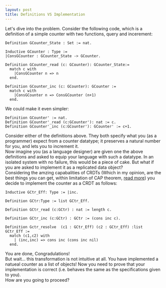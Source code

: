 ```yaml
---
layout: post
title: Definitions VS Implementation
---
```


Let's dive into the problem. Consider the following code, which is a definition of a simple counter with two functions, query and incerement: 


``` coq
Definition GCounter_State : Set := nat.

Inductive GCounter : Type :=
|ConsGCounter : GCounter_State -> GCounter.

Definition GCounter_read (c: GCounter): GCounter_State:=
  match c with
    |ConsGCounter n => n
  end.

Definition GCounter_inc (c: GCounter): GCounter :=
  match c with
    |ConsGCounter n => ConsGCounter (n+1)
  end.
```
We could make it even simpler: 

``` coq
Definition GCounter' := nat.
Definition GCounter'_read (c:GCounter'): nat := c.  
Definition GCounter'_inc (c:GCounter'): GCounter' := c+1.
```
Consider either of the definitions above. They both specify what you (as a programmer) expect from a counter datatype; it preserves a natural number for you, and lets you to increment it.
<br>
Now imagine you (as a language designer) are given one the above definitions and asked to equip your language with such a datatype. In an isolated system with no failure, this would be a piece of cake. 
But what if you are asked to implement it as a replicated data object?<br> 
Considering the amzing capabalities of CRDTs (Which in my opinion, are the best things you can get, within limitation of CAP theorem, [read more](https://vaughnvernon.co/?p=1012))
you decide to implement the counter as a CRDT as follows:

``` coq
Inductive GCtr_Eff: Type := |inc.

Definition GCtr:Type := list GCtr_Eff.

Definition GCtr_read (c:GCtr) : nat := length c.

Definition GCtr_inc (c:GCtr) : GCtr := (cons inc c).

Definition Gctr_resolve  (c1 : GCtr_Eff) (c2 : GCtr_Eff) :list GCtr_Eff :=
  match (c1,c2) with
    | (inc,inc) => cons inc (cons inc nil)
  end.

``` 
You are done, Congradulations! <br>
But wait... this transformation is not intuitive at all. You have implemented a natueal counter as a list of objects! 
Now you need to prove that your implementation is correct (i.e. behaves the same as the specifications given to you).
<br> How are you going to proceed? 





